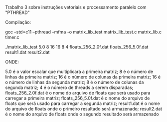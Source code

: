 Trabalho 3 sobre instruções vetoriais e processamento paralelo com "PTHREAD"

Compilação:

gcc –std=c11 –pthread –mfma -o matrix_lib_test matrix_lib_test.c matrix_lib.c timer.c

./matrix_lib_test 5.0 8 16 16 8 4 floats_256_2.0f.dat floats_256_5.0f.dat result1.dat result2.dat

ONDE:

5.0 é o valor escalar que multiplicará a primeira matriz;
8 é o número de linhas da primeira matriz;
16 é o número de colunas da primeira matriz;
16 é o número de linhas da segunda matriz;
8 é o número de colunas da segunda matriz;
4 é o número de threads a serem disparadas;
floats_256_2.0f.dat é o nome do arquivo de floats que será usado para carregar a primeira matriz;
floats_256_5.0f.dat é o nome do arquivo de floats que será usado para carregar a segunda matriz;
result1.dat é o nome do arquivo de floats onde o primeiro resultado será armazenado;
result2.dat é o nome do arquivo de floats onde o segundo resultado será armazenado